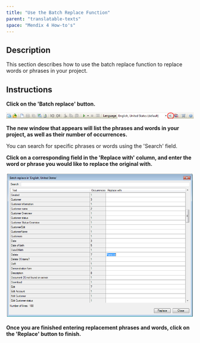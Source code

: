 ```yaml
---
title: "Use the Batch Replace Function"
parent: "translatable-texts"
space: "Mendix 4 How-to's"
---
```

## Description

This section describes how to use the batch replace function to replace words or phrases in your project.

## Instructions

 **Click on the 'Batch replace' button.**

![](attachments/2621629/2752999.png)

 **The new window that appears will list the phrases and words in your project, as well as their number of occurrences.**

You can search for specific phrases or words using the 'Search' field.

 **Click on a corresponding field in the 'Replace with' column, and enter the word or phrase you would like to replace the original with.**

![](attachments/2621629/2752969.png)

 **Once you are finished entering replacement phrases and words, click on the 'Replace' button to finish.**
